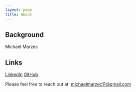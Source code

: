 ```yaml
---
layout: page
title: About
---
```


<!-- <p class="message"> -->
  <!-- Hey there! This page is included as an example. Feel free to customize it for your own use upon downloading. Carry on! -->
<!-- </p> -->


## Background

Michael Marzec

## Links

[LinkedIn](https://www.linkedin.com/in/michael-marzec-16a59294)
[GitHub](https://github.com/michaelmarzec)

<!-- * Built for [Jekyll](https://jekyllrb.com) -->
<!-- * Developed on GitHub and hosted for free on [GitHub Pages](https://pages.github.com) -->
<!-- * Coded with [Atom](https://atom.io) -->

<!-- Have questions or suggestions? Feel free to [open an issue on GitHub](https://github.com/poole/issues/new) or [ask me on Twitter](https://twitter.com/mdo). -->

Please feel free to reach out at: michaelmarzec11@gmail.com
